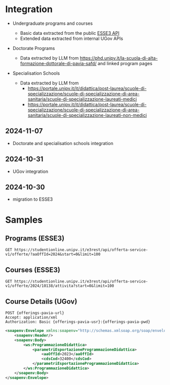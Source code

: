 # Integration

* Undergraduate programs and courses
    * Basic data extracted from the
      public [ESSE3 API](https://studentionline.unipv.it/e3rest/docs/?urls.primaryName=Offerta%20Api%20V1%20(https%3A%2F%2Fstudentionline.unipv.it%2Fe3rest%2Fapi%2Fofferta-service-v1))
    * Extended data extracted from internal UGov APIs

* Doctorate Programs
    * Data extracted by LLM from https://phd.unipv.it/la-scuola-di-alta-formazione-dottorale-di-pavia-safd/ and linked
      program pages

* Specialisation Schools
    * Data extracted by LLM from
        * https://portale.unipv.it/it/didattica/post-laurea/scuole-di-specializzazione/scuole-di-specializzazione-di-area-sanitaria/scuole-di-specializzazione-laureati-medici
        * https://portale.unipv.it/it/didattica/post-laurea/scuole-di-specializzazione/scuole-di-specializzazione-di-area-sanitaria/scuole-di-specializzazione-laureati-non-medici

## 2024-11-07

* Doctorate and specialisation schools integration

## 2024-10-31

* UGov integration

## 2024-10-30

* migration to ESSE3

# Samples

## Programs (ESSE3)

```http
GET https://studentionline.unipv.it/e3rest/api/offerta-service-v1/offerte/?aaOffId=2024&start=0&limit=100
```

## Courses (ESSE3)

```http
GET https://studentionline.unipv.it/e3rest/api/offerta-service-v1/offerte/2024/10138/attivita?start=0&limit=100
```

## Course Details (UGov)

```http
POST {offerings-pavia-url}
Accept: application/xml
Authorization: Basic {offerings-pavia-usr}:{offerings-pavia-pwd}
```

```xml
<soapenv:Envelope xmlns:soapenv="http://schemas.xmlsoap.org/soap/envelope/" xmlns:ws="http://ws.di.u-gov.cineca.it/">
    <soapenv:Header/>
    <soapenv:Body>
        <ws:ProgrammazioneDidattica>
            <parametriEsportazioneProgrammazioneDidattica>
                <aaOffId>2023</aaOffId>
                <cdsCod>32400</cdsCod>
            </parametriEsportazioneProgrammazioneDidattica>
        </ws:ProgrammazioneDidattica>
    </soapenv:Body>
</soapenv:Envelope>
```

